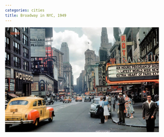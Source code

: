 ```yaml
---
categories: cities
title: Broadway in NYC, 1949
---
```


![nyc1](https://raw.githubusercontent.com/muneer78/muneer78.github.io/master/images/NYC9.jpg)



